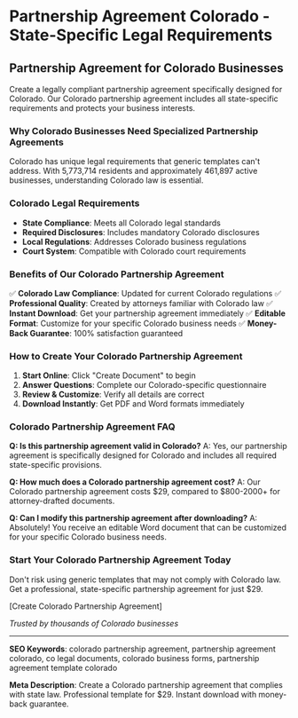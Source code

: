 # Partnership Agreement Colorado - State-Specific Legal Requirements

## Partnership Agreement for Colorado Businesses

Create a legally compliant partnership agreement specifically designed for Colorado. Our Colorado partnership agreement includes all state-specific requirements and protects your business interests.

### Why Colorado Businesses Need Specialized Partnership Agreements

Colorado has unique legal requirements that generic templates can't address. With 5,773,714 residents and approximately 461,897 active businesses, understanding Colorado law is essential.

### Colorado Legal Requirements

- **State Compliance**: Meets all Colorado legal standards
- **Required Disclosures**: Includes mandatory Colorado disclosures
- **Local Regulations**: Addresses Colorado business regulations
- **Court System**: Compatible with Colorado court requirements

### Benefits of Our Colorado Partnership Agreement

✅ **Colorado Law Compliance**: Updated for current Colorado regulations
✅ **Professional Quality**: Created by attorneys familiar with Colorado law
✅ **Instant Download**: Get your partnership agreement immediately
✅ **Editable Format**: Customize for your specific Colorado business needs
✅ **Money-Back Guarantee**: 100% satisfaction guaranteed

### How to Create Your Colorado Partnership Agreement

1. **Start Online**: Click "Create Document" to begin
2. **Answer Questions**: Complete our Colorado-specific questionnaire
3. **Review & Customize**: Verify all details are correct
4. **Download Instantly**: Get PDF and Word formats immediately

### Colorado Partnership Agreement FAQ

**Q: Is this partnership agreement valid in Colorado?**
A: Yes, our partnership agreement is specifically designed for Colorado and includes all required state-specific provisions.

**Q: How much does a Colorado partnership agreement cost?**
A: Our Colorado partnership agreement costs $29, compared to $800-2000+ for attorney-drafted documents.

**Q: Can I modify this partnership agreement after downloading?**
A: Absolutely! You receive an editable Word document that can be customized for your specific Colorado business needs.

### Start Your Colorado Partnership Agreement Today

Don't risk using generic templates that may not comply with Colorado law. Get a professional, state-specific partnership agreement for just $29.

[Create Colorado Partnership Agreement]

*Trusted by thousands of Colorado businesses*

---

**SEO Keywords**: colorado partnership agreement, partnership agreement colorado, co legal documents, colorado business forms, partnership agreement template colorado

**Meta Description**: Create a Colorado partnership agreement that complies with state law. Professional template for $29. Instant download with money-back guarantee.
